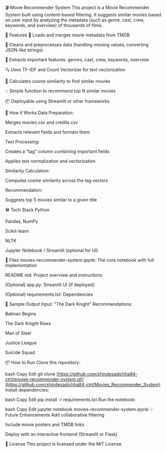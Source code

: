 🎬 Movie Recommender System
This project is a Movie Recommender System built using content-based filtering. It suggests similar movies based on user input by analyzing the metadata (such as genre, cast, crew, keywords, and overview) of thousands of films.

📌 Features
📂 Loads and merges movie metadata from TMDB

🧹 Cleans and preprocesses data (handling missing values, converting JSON-like strings)

🧠 Extracts important features: genres, cast, crew, keywords, overview

🔍 Uses TF-IDF and Count Vectorizer for text vectorization

📏 Calculates cosine similarity to find similar movies

💡 Simple function to recommend top N similar movies

📦 Deployable using Streamlit or other frameworks

🚀 How it Works
Data Preparation:

Merges movies.csv and credits.csv

Extracts relevant fields and formats them

Text Processing:

Creates a "tag" column combining important fields

Applies text normalization and vectorization

Similarity Calculation:

Computes cosine similarity across the tag vectors

Recommendation:

Suggests top 5 movies similar to a given title

🛠️ Tech Stack
Python

Pandas, NumPy

Scikit-learn

NLTK

Jupyter Notebook / Streamlit (optional for UI)

📁 Files
movies-recommender-system.ipynb: The core notebook with full implementation

README.md: Project overview and instructions

(Optional) app.py: Streamlit UI (if deployed)

(Optional) requirements.txt: Dependencies

📸 Sample Output
Input: "The Dark Knight"
Recommendations:

Batman Begins

The Dark Knight Rises

Man of Steel

Justice League

Suicide Squad

📦 How to Run
Clone this repository:

bash
Copy
Edit
git clone [https://github.com/shindesadichha84-ctrl/movies-recommender-system.git](https://github.com/shindesadichha84-ctrl/Movies_Recommender_System)
Install dependencies:

bash
Copy
Edit
pip install -r requirements.txt
Run the notebook:

bash
Copy
Edit
jupyter notebook movies-recommender-system.ipynb
✨ Future Enhancements
Add collaborative filtering

Include movie posters and TMDB links

Deploy with an interactive frontend (Streamlit or Flask)

📄 License
This project is licensed under the MIT License.
